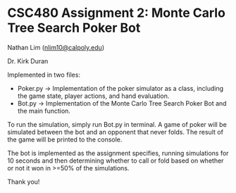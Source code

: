 # CSC480 Assignment 2: Monte Carlo Tree Search Poker Bot
Nathan Lim (nlim10@calpoly.edu)

Dr. Kirk Duran

Implemented in two files:

- Poker.py -> Implementation of the poker simulator as a class, including the game state, player actions, and hand evaluation.
- Bot.py -> Implementation of the Monte Carlo Tree Search Poker Bot and the main function.

To run the simulation, simply run Bot.py in terminal. A game of poker will be simulated between the bot and an opponent that
never folds. The result of the game will be printed to the console.

The bot is implemented as the assignment specifies, running simulations for 10 seconds and then determining whether
to call or fold based on whether or not it won in >=50% of the simulations.

Thank you!